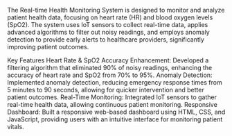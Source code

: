 The Real-time Health Monitoring System is designed to monitor and analyze patient health data, focusing on heart rate (HR) and blood oxygen levels (SpO2). The system uses IoT sensors to collect real-time data, applies advanced algorithms to filter out noisy readings, and employs anomaly detection to provide early alerts to healthcare providers, significantly improving patient outcomes.

Key Features
Heart Rate & SpO2 Accuracy Enhancement: Developed a filtering algorithm that eliminated 90% of noisy readings, enhancing the accuracy of heart rate and SpO2 from 70% to 95%.
Anomaly Detection: Implemented anomaly detection, reducing emergency response times from 5 minutes to 90 seconds, allowing for quicker intervention and better patient outcomes.
Real-Time Monitoring: Integrated IoT sensors to gather real-time health data, allowing continuous patient monitoring.
Responsive Dashboard: Built a responsive web-based dashboard using HTML, CSS, and JavaScript, providing users with an intuitive interface for monitoring patient vitals.
